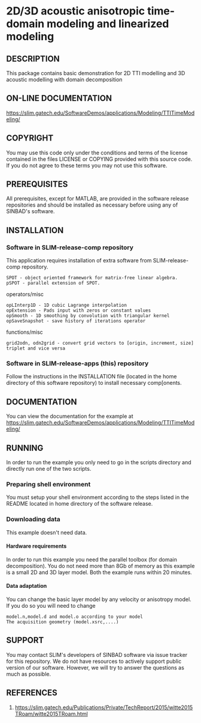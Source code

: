 # 2D/3D acoustic anisotropic time-domain modeling and linearized modeling
##  DESCRIPTION
This package contains basic demonstration for 2D TTI modelling and 3D acoustic modelling with domain decomposition
##  ON-LINE DOCUMENTATION
<https://slim.gatech.edu/SoftwareDemos/applications/Modeling/TTITimeModeling/>

##  COPYRIGHT
 You may use this code only under the conditions and terms of the
 license contained in the files LICENSE or COPYING provided with this
 source code. If you do not agree to these terms you may not use this
 software.
##  PREREQUISITES
 All prerequisites, except for MATLAB, are provided in the software
 release repositories and should be installed as necessary before using
 any of SINBAD's software.
##  INSTALLATION
###  Software in SLIM-release-comp repository
 This application requires installation of extra
 software from SLIM-release-comp repository.

	SPOT - object oriented framework for matrix-free linear algebra.
	pSPOT - parallel extension of SPOT.

operators/misc

	opLInterp1D - 1D cubic Lagrange interpolation
	opExtension - Pads input with zeros or constant values
	opSmooth - 1D smoothing by convolution with triangular kernel
	opSaveSnapshot - save history of iterations operator
functions/misc

    grid2odn, odn2grid - convert grid vectors to [origin, increment, size] triplet and vice versa
###  Software in SLIM-release-apps (this) repository
 Follow the instructions in the INSTALLATION file (located in the home
 directory of this software repository) to install necessary
 comp[onents.
##  DOCUMENTATION
You can view the documentation for the example at 
<https://slim.gatech.edu/SoftwareDemos/applications/Modeling/TTITimeModeling/>

##  RUNNING
In order to run the example you only need to go in the scripts directory and directly run one of the two scripts.
###  Preparing shell environment
 You must setup your shell environment according to the steps listed in
 the README located in home directory of the software release.
###  Downloading data
This example doesn't need data.
####  Hardware requirements
In order to run this example you need the parallel toolbox (for domain decomposition). You do not need more than 8Gb of memory as this example is a small 2D and 3D layer model. Both the example runs within 20 minutes.
####  Data adaptation
You can change the basic layer model by any velocity or anisotropy model. If you do so you will need to change 

	model.n,model.d and model.o according to your model
	The acquisition geometry (model.xsrc,....)
##  SUPPORT
 You may contact SLIM's developers of SINBAD software via issue tracker for this repository. We do not have resources to actively support public version of our software. However, we will try to answer the questions as much as possible.
##  REFERENCES
 1. <https://slim.gatech.edu/Publications/Private/TechReport/2015/witte2015TRoam/witte2015TRoam.html>
